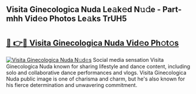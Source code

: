 ## Visita Ginecologica Nuda Le𝚊k𝚎d N𝚞𝚍e - Part-mhh Vid𝚎o Photos Le𝚊ks TrUH5

# <h2><a href="http://fbbz2or.evod.top/?m=Visita+Ginecologica+Nuda">🔗 👉🔴 Visita Ginecologica Nuda Vid𝚎o Ph𝚘t𝚘s</a></h2>

[![Visita Ginecologica Nuda N𝚞d𝚎s](https://i.imgur.com/8V9OHl7.gif)](http://fbbz2or.evod.top/?m=Visita+Ginecologica+Nuda)
Social media sensation Visita Ginecologica Nuda known for sharing lifestyle and dance content, including solo and collaborative dance performances and vlogs. Visita Ginecologica Nuda public image is one of charisma and charm, but he's also known for his fierce determination and unwavering commitment. 
